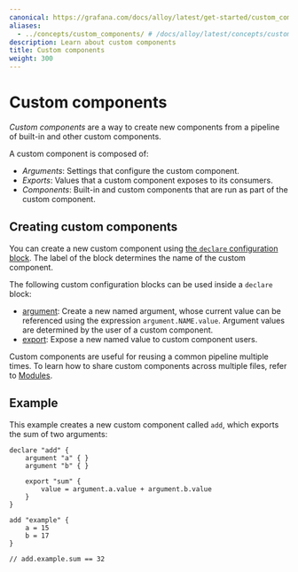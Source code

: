 ```yaml
---
canonical: https://grafana.com/docs/alloy/latest/get-started/custom_components/
aliases:
  - ../concepts/custom_components/ # /docs/alloy/latest/concepts/custom_components/
description: Learn about custom components
title: Custom components
weight: 300
---
```


# Custom components

_Custom components_ are a way to create new components from a pipeline of built-in and other custom components.

A custom component is composed of:

- _Arguments_: Settings that configure the custom component.
- _Exports_: Values that a custom component exposes to its consumers.
- _Components_: Built-in and custom components that are run as part of the custom component.

## Creating custom components

You can create a new custom component using [the `declare` configuration block][declare].
The label of the block determines the name of the custom component.

The following custom configuration blocks can be used inside a `declare` block:

- [argument][]: Create a new named argument, whose current value can be referenced using the expression `argument.NAME.value`.
  Argument values are determined by the user of a custom component.
- [export][]: Expose a new named value to custom component users.

Custom components are useful for reusing a common pipeline multiple times.
To learn how to share custom components across multiple files, refer to [Modules][].

## Example

This example creates a new custom component called `add`, which exports the sum of two arguments:

```alloy
declare "add" {
    argument "a" { }
    argument "b" { }

    export "sum" {
        value = argument.a.value + argument.b.value
    }
}

add "example" {
    a = 15
    b = 17
}

// add.example.sum == 32
```

[declare]: ../../reference/config-blocks/declare/
[argument]: ../../reference/config-blocks/argument/
[export]: ../../reference/config-blocks/export/
[Modules]: ../modules/
